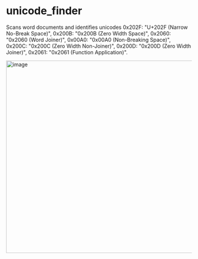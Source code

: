 # unicode_finder
Scans word documents and identifies unicodes   0x202F: "U+202F (Narrow No-Break Space)",     0x200B: "0x200B (Zero Width Space)",     0x2060: "0x2060 (Word Joiner)",     0x00A0: "0x00A0 (Non-Breaking Space)",     0x200C: "0x200C (Zero Width Non-Joiner)",     0x200D: "0x200D (Zero Width Joiner)",     0x2061: "0x2061 (Function Application)".

<img width="794" height="522" alt="image" src="https://github.com/user-attachments/assets/27263fab-75ef-44ca-beed-dcdd283e909b" />
